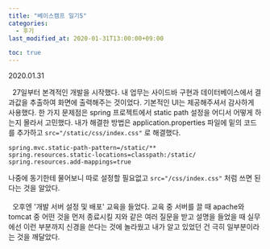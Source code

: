 ```yaml
---
title: "베이스캠프 일기5"
categories: 
  - 후기
last_modified_at: 2020-01-31T13:00:00+09:00

toc: true
---
```

2020.01.31

&nbsp; 27일부터 본격적인 개발을 시작했다. 내 업무는 사이드바 구현과 데이터베이스에서 결과값을 추출하여 화면에 출력해주는 것이었다. 기본적인 UI는 제공해주셔서 감사하게 사용했다. 한 가지 문제점은 spring 프로젝트에서 static path 설정을 어디서 어떻게 하는지 몰라서 고민했다. 내가 해결한 방법은 application.properties 파일에 밑의 코드를 추가하고 ```src="/static/css/index.css"``` 로 해결했다.
```
spring.mvc.static-path-pattern=/static/**
spring.resources.static-locations=classpath:/static/
spring.resources.add-mappings=true 
```
나중에 동기한테 물어보니 따로 설정할 필요없고 ```src="/css/index.css"``` 처럼 쓰면 된다는 것을 알았다.
<br>
<br>
&nbsp; 오후엔 '개발 서버 설정 및 배포' 교육을 들었다. 교육 중 서버를 끌 때 apache와 tomcat 중 어떤 것을 먼저 종료시킬 지와 같은 여러 질문을 받고 설명을 들었을 때 실무에선 이런 부분까지 신경을 쓴다는 것에 놀라웠고 내가 알고 있었던 건 극히 일부분이라는 것을 깨달았다.
